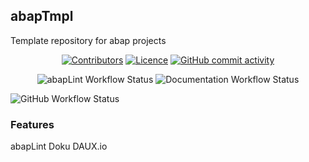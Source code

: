<div id="top"></div>

## abapTmpl
Template repository for abap projects

<p align="center">
    <a href="https://github.com/abapTools/abapTmpl/contributors" alt="Contributors">
        <img alt="Contributors" src="https://img.shields.io/github/contributors/badges/shields" /></a>
	<a href="https://github.com/abapTools/abapTmpl/blob/master/LICENSE" alt="Licence">
		<img alt="Licence" src="https://img.shields.io/github/license/abapTools/abapTmpl?label=MIT"></a>
	<a href="https://github.com/abapTools/abapTmpl/pulse" alt="Activity">
		<img alt="GitHub commit activity" src="https://img.shields.io/github/commit-activity/m/abapTools/abapTmpl"></a>		
</p>		
<p align="center">
	<img alt="abapLint Workflow Status" src="https://img.shields.io/github/workflow/status/abapTools/abapTmpl/abaplint">
	<img alt="Documentation Workflow Status" src="https://img.shields.io/github/workflow/status/abapTools/abapTmpl/Documentation">
</p>

![GitHub Workflow Status](https://img.shields.io/github/workflow/status/abapTools/abapTmpl/abaplint)

### Features

abapLint
Doku DAUX.io

